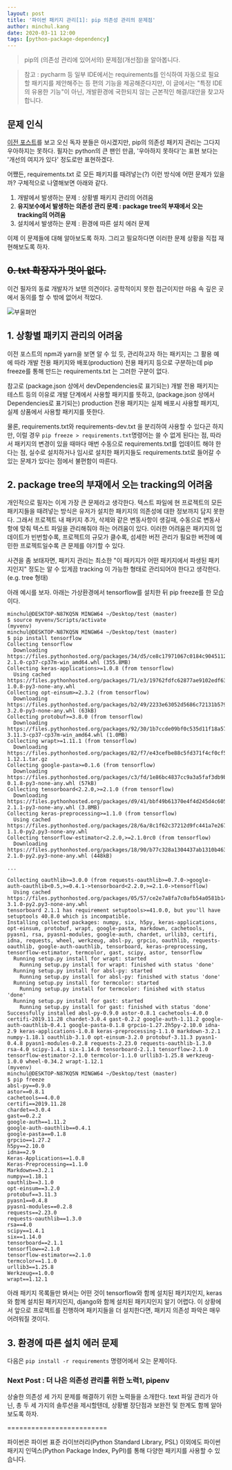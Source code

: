 ```yaml
---
layout: post
title: '파이썬 패키지 관리[1]: pip 의존성 관리의 문제점'
author: minchul.kang
date: 2020-03-11 12:00
tags: [python-package-dependency]
---
```


> pip의 (의존성 관리에 있어서의) 문제점(개선점)을 알아봅니다.

> 참고 : pycharm 등 일부 IDE에서는 requirements를 인식하여 자동으로 필요할 패키지를 제안해주는 등 편의 기능을 제공해준다지만, 이 글에서는 "특정 IDE의 유용한 기능"이 아닌, 개발환경에 국한되지 않는 근본적인 해결/대안을 찾고자 합니다.
 
## 문제 인식

[이전 포스트](https://kangtegong.github.io/2020/03/06/python-package-management-0/)를 보고 오신 독자 분들은 아시겠지만, pip의 의존성 패키지 관리는 그다지 우아하지는 못하다. 필자는 python의 큰 팬인 만큼, '우아하지 못하다'는 표현 보다는 '개선의 여지가 있다' 정도로만 표현하겠다.

어쨌든, requirements.txt 로 모든 패키지를 때려넣는(?) 이런 방식에 어떤 문제가 있을까?
구체적으로 나열해보면 아래와 같다. 

1. 개발에서 발생하는 문제 : 상황별 패키지 관리의 어려움
2. **유지보수에서 발생하는 의존성 관리 문제 : package tree의 부재에서 오는 tracking의 어려움**
3. 설치에서 발생하는 문제 : 환경에 따른 설치 에러 문제

이제 이 문제들에 대해 알아보도록 하자. 그리고 필요하다면 이러한 문제 상황을 직접 재현해보도록 하자.

## ~~0. txt 확장자가 멋이 없다.~~

이건 필자의 동료 개발자가 보탠 의견이다. 공학적이지 못한 접근이지만 마음 속 깊은 곳에서 동의를 할 수 밖에 없어서 적었다.

![부울펴언](/files/py-packages1-1.png)

## 1. 상황별 패키지 관리의 어려움

이전 포스트의 npm과 yarn을 보면 알 수 있 듯, 관리하고자 하는 패키지는 그 활용 예에 따라 개발 전용 패키지와 배포(production) 전용 패키지 등으로 구분하는데 pip freeze를 통해 만드는 requirements.txt 는 그러한 구분이 없다.

참고로 (package.json 상에서 devDependencies로 표기되는) 개발 전용 패키지는 테스트 등의 이유로 개발 단계에서 사용할 패키지를 뜻하고, (package.json 상에서 Dependencies로 표기되는) production 전용 패키지는 실제 배포시 사용할 패키지, 실제 상품에서 사용할 패키지를 뜻한다.

물론, requirements.txt와 requirements-dev.txt 을 분리하여 사용할 수 있다곤 하지만, 이럴 경우 `pip freeze > requirements.txt`명령어는 쓸 수 없게 된다는 점, 따라서 패키지의 변경이 있을 때마다 매번 수동으로 requirements.txt를 업데이트 해야 한다는 점, 실수로 설치하거나 임시로 설치한 패키지들도 requirements.txt로 들어갈 수 있는 문제가 있다는 점에서 불편함이 따른다.

## 2. package tree의 부재에서 오는 tracking의 어려움 

개인적으로 필자는 이게 가장 큰 문제라고 생각한다. 텍스트 파일에 현 프로젝트의 모든 패키지들을 때려넣는 방식은 유저가 설치한 패키지의 의존성에 대한 정보까지 담지 못한다. 그래서 프로젝트 내 패키지 추가, 삭제와 같은 변동사항이 생길때, 수동으로 변동사항에 맞춰 텍스트 파일을 관리해줘야 하는 어려움이 있다. 이러한 어려움은 패키지의 업데이트가 빈번할수록, 프로젝트의 규모가 클수록, 섬세한 버전 관리가 필요한 버전에 예민한 프로젝트일수록 큰 문제를 야기할 수 있다.  

사견을 좀 보태자면, 패키지 관리는 최소한 "이 패키지가 어떤 패키지에서 파생된 패키지인지" 정도는 알 수 있게끔 tracking 이 가능한 형태로 관리되어야 한다고 생각한다. (e.g. tree 형태)

아래 예시를 보자. 아래는 가상환경에서 tensorflow를 설치한 뒤 pip freeze를 한 모습이다.

```
minchul@DESKTOP-N87KQ5N MINGW64 ~/Desktop/test (master)
$ source myvenv/Scripts/activate
(myvenv)
minchul@DESKTOP-N87KQ5N MINGW64 ~/Desktop/test (master)
$ pip install tensorflow
Collecting tensorflow
  Downloading https://files.pythonhosted.org/packages/34/d5/ce8c17971067c0184c9045112b755be5461d5ce5253ef65a367e1298d7c5/tensorflow-2.1.0-cp37-cp37m-win_amd64.whl (355.8MB)
Collecting keras-applications>=1.0.8 (from tensorflow)
  Using cached https://files.pythonhosted.org/packages/71/e3/19762fdfc62877ae9102edf6342d71b28fbfd9dea3d2f96a882ce099b03f/Keras_Applications-1.0.8-py3-none-any.whl
Collecting opt-einsum>=2.3.2 (from tensorflow)
  Downloading https://files.pythonhosted.org/packages/b2/49/2233e63052d5686c72131b579837ddfb98ba9dd0b92bb91efcb441ada8ce/opt_einsum-3.2.0-py3-none-any.whl (63kB)
Collecting protobuf>=3.8.0 (from tensorflow)
  Downloading https://files.pythonhosted.org/packages/92/30/1b7ccde09bf0c535d11f18a574ed7d7572c729a8f754fd568b297be08b61/protobuf-3.11.3-cp37-cp37m-win_amd64.whl (1.0MB)
Collecting wrapt>=1.11.1 (from tensorflow)
  Downloading https://files.pythonhosted.org/packages/82/f7/e43cefbe88c5fd371f4cf0cf5eb3feccd07515af9fd6cf7dbf1d1793a797/wrapt-1.12.1.tar.gz
Collecting google-pasta>=0.1.6 (from tensorflow)
  Downloading https://files.pythonhosted.org/packages/c3/fd/1e86bc4837cc9a3a5faf3db9b1854aa04ad35b5f381f9648fbe81a6f94e4/google_pasta-0.1.8-py3-none-any.whl (57kB)
Collecting tensorboard<2.2.0,>=2.1.0 (from tensorflow)
  Downloading https://files.pythonhosted.org/packages/d9/41/bbf49b61370e4f4d245d4c6051dfb6db80cec672605c91b1652ac8cc3d38/tensorboard-2.1.1-py3-none-any.whl (3.8MB)
Collecting keras-preprocessing>=1.1.0 (from tensorflow)
  Using cached https://files.pythonhosted.org/packages/28/6a/8c1f62c37212d9fc441a7e26736df51ce6f0e38455816445471f10da4f0a/Keras_Preprocessing-1.1.0-py2.py3-none-any.whl
Collecting tensorflow-estimator<2.2.0,>=2.1.0rc0 (from tensorflow)
  Downloading https://files.pythonhosted.org/packages/18/90/b77c328a1304437ab1310b463e533fa7689f4bfc41549593056d812fab8e/tensorflow_estimator-2.1.0-py2.py3-none-any.whl (448kB)

...

Collecting oauthlib>=3.0.0 (from requests-oauthlib>=0.7.0->google-auth-oauthlib<0.5,>=0.4.1->tensorboard<2.2.0,>=2.1.0->tensorflow)
  Using cached https://files.pythonhosted.org/packages/05/57/ce2e7a8fa7c0afb54a0581b14a65b56e62b5759dbc98e80627142b8a3704/oauthlib-3.1.0-py2.py3-none-any.whl
tensorboard 2.1.1 has requirement setuptools>=41.0.0, but you'll have setuptools 40.8.0 which is incompatible.
Installing collected packages: numpy, six, h5py, keras-applications, opt-einsum, protobuf, wrapt, google-pasta, markdown, cachetools, pyasn1, rsa, pyasn1-modules, google-auth, chardet, urllib3, certifi, idna, requests, wheel, werkzeug, absl-py, grpcio, oauthlib, requests-oauthlib, google-auth-oauthlib, tensorboard, keras-preprocessing, tensorflow-estimator, termcolor, gast, scipy, astor, tensorflow
  Running setup.py install for wrapt: started
    Running setup.py install for wrapt: finished with status 'done'
  Running setup.py install for absl-py: started
    Running setup.py install for absl-py: finished with status 'done'
  Running setup.py install for termcolor: started
    Running setup.py install for termcolor: finished with status 'done'
  Running setup.py install for gast: started
    Running setup.py install for gast: finished with status 'done'
Successfully installed absl-py-0.9.0 astor-0.8.1 cachetools-4.0.0 certifi-2019.11.28 chardet-3.0.4 gast-0.2.2 google-auth-1.11.2 google-auth-oauthlib-0.4.1 google-pasta-0.1.8 grpcio-1.27.2h5py-2.10.0 idna-2.9 keras-applications-1.0.8 keras-preprocessing-1.1.0 markdown-3.2.1 numpy-1.18.1 oauthlib-3.1.0 opt-einsum-3.2.0 protobuf-3.11.3 pyasn1-0.4.8 pyasn1-modules-0.2.8 requests-2.23.0 requests-oauthlib-1.3.0 rsa-4.0 scipy-1.4.1 six-1.14.0 tensorboard-2.1.1 tensorflow-2.1.0 tensorflow-estimator-2.1.0 termcolor-1.1.0 urllib3-1.25.8 werkzeug-1.0.0 wheel-0.34.2 wrapt-1.12.1
(myvenv)
minchul@DESKTOP-N87KQ5N MINGW64 ~/Desktop/test (master)
$ pip freeze
absl-py==0.9.0
astor==0.8.1
cachetools==4.0.0
certifi==2019.11.28
chardet==3.0.4
gast==0.2.2
google-auth==1.11.2
google-auth-oauthlib==0.4.1
google-pasta==0.1.8
grpcio==1.27.2
h5py==2.10.0
idna==2.9
Keras-Applications==1.0.8
Keras-Preprocessing==1.1.0
Markdown==3.2.1
numpy==1.18.1
oauthlib==3.1.0
opt-einsum==3.2.0
protobuf==3.11.3
pyasn1==0.4.8
pyasn1-modules==0.2.8
requests==2.23.0
requests-oauthlib==1.3.0
rsa==4.0
scipy==1.4.1
six==1.14.0
tensorboard==2.1.1
tensorflow==2.1.0
tensorflow-estimator==2.1.0
termcolor==1.1.0
urllib3==1.25.8
Werkzeug==1.0.0
wrapt==1.12.1

```

아래 패키지 목록들만 봐서는 어떤 것이 tensorflow와 함께 설치된 패키지인지, keras와 함께 설치된 패키지인지, django와 함께 설치된 패키지인지 알기 어렵다. 이 상황에서 앞으로 프로젝트를 진행하며 패키지들을 더 설치한다면, 패키지 의존성 파악은 매우 어려워질 겻이다.

## 3. 환경에 따른 설치 에러 문제

다음은 `pip install -r requirements` 명령어에서 오는 문제이다.

### Next Post : 더 나은 의존성 관리를 위한 노력1, pipenv

상술한 의존성 세 가지 문제를 해결하기 위한 노력들을 소개한다. text 파일 관리가 아닌, 총 두 세 가지의 솔루션을 제시할텐데, 상황별 장단점과 보완전 및 한계도 함께 알아보도록 하자.

=========================

파이썬은 파이썬 표준 라이브러리(Python Standard Library, PSL) 이외에도 파이썬 패키지 인덱스(Python Package Index, PyPI)를 통해 다양한 패키지를 사용할 수 있습니다.